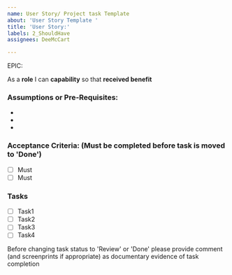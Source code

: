 ```yaml
---
name: User Story/ Project task Template
about: 'User Story Template '
title: 'User Story:'
labels: 2_ShouldHave
assignees: DeeMcCart

---
```


EPIC:  <epic>

As a **role** I can **capability** so that **received benefit**

### Assumptions or Pre-Requisites:
*
*
*

### Acceptance Criteria: (Must be completed before task is moved to 'Done')
- [ ] Must
- [ ] Must

### Tasks

- [ ] Task1
- [ ] Task2
- [ ] Task3
- [ ] Task4

Before changing task status to 'Review' or 'Done' please provide comment (and screenprints if appropriate) as documentary evidence of task completion
